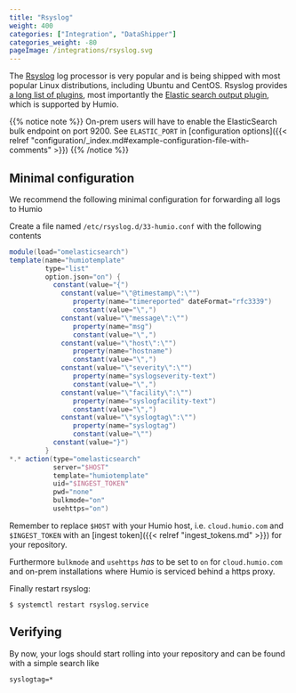 ```yaml
---
title: "Rsyslog"
weight: 400
categories: ["Integration", "DataShipper"]
categories_weight: -80
pageImage: /integrations/rsyslog.svg
---
```


The [Rsyslog](https://www.rsyslog.com) log processor is very popular and is
being shipped with most popular Linux distributions, including Ubuntu and CentOS.
Rsyslog provides [a long list of plugins](https://www.rsyslog.com/plugins/),
most importantly the [Elastic search output plugin](https://www.rsyslog.com/doc/v8-stable/configuration/modules/omelasticsearch.html),
which is supported by Humio.

{{% notice note %}}
On-prem users will have to enable the ElasticSearch bulk endpoint on port 9200. See `ELASTIC_PORT` in
[configuration options]({{< relref "configuration/_index.md#example-configuration-file-with-comments" >}})
{{% /notice %}}

## Minimal configuration
We recommend the following minimal configuration for forwarding all logs to Humio

Create a file named `/etc/rsyslog.d/33-humio.conf` with the following contents

```groovy
module(load="omelasticsearch")
template(name="humiotemplate"
         type="list"
         option.json="on") {
           constant(value="{")
             constant(value="\"@timestamp\":\"")
                property(name="timereported" dateFormat="rfc3339")
                constant(value="\",")
             constant(value="\"message\":\"")
                property(name="msg")
                constant(value="\",")
             constant(value="\"host\":\"")
                property(name="hostname")
                constant(value="\",")
             constant(value="\"severity\":\"")
                property(name="syslogseverity-text")
                constant(value="\",")
             constant(value="\"facility\":\"")
                property(name="syslogfacility-text")
                constant(value="\",")
             constant(value="\"syslogtag\":\"")
                property(name="syslogtag")
                constant(value="\"")
           constant(value="}")
         }
*.* action(type="omelasticsearch"
           server="$HOST"
           template="humiotemplate"
           uid="$INGEST_TOKEN"
           pwd="none"
           bulkmode="on"
           usehttps="on")
```

Remember to replace `$HOST` with your Humio host, i.e. `cloud.humio.com`
and `$INGEST_TOKEN` with an [ingest token]({{< relref "ingest_tokens.md" >}})
for your repository.

Furthermore `bulkmode` and `usehttps` _has_ to be set to `on` for
`cloud.humio.com` and on-prem installations where Humio is serviced
behind a https proxy.

Finally restart rsyslog:

```shell
$ systemctl restart rsyslog.service
```

## Verifying

By now, your logs should start rolling into your repository and can be found with a simple search like

```
syslogtag=*
```

